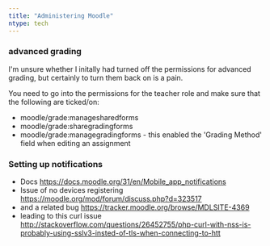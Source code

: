 ```yaml
---
title: "Administering Moodle"
ntype: tech
---
```

### advanced grading

I'm unsure whether I initally had turned off the permissions for advanced grading, but certainly to turn them back on is a pain.

You need to go into the permissions for the teacher role and make sure that the following are ticked/on:

* moodle/grade:managesharedforms
* moodle/grade:sharegradingforms
* moodle/grade:managegradingforms - this enabled the 'Grading Method' field when editing an assignment

### Setting up notifications

* Docs <https://docs.moodle.org/31/en/Mobile_app_notifications>
* Issue of no devices registering <https://moodle.org/mod/forum/discuss.php?d=323517>
* and a related bug <https://tracker.moodle.org/browse/MDLSITE-4369>
* leading to this curl issue <http://stackoverflow.com/questions/26452755/php-curl-with-nss-is-probably-using-sslv3-insted-of-tls-when-connecting-to-htt>
